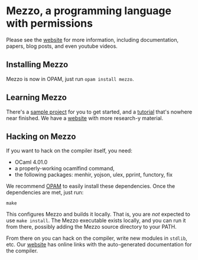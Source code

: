 Mezzo, a programming language with permissions
==============================================

Please see the 
[website](http://protz.github.io/mezzo) for more information, including
documentation, papers, blog posts, and even youtube videos.

Installing Mezzo
----------------

Mezzo is now in OPAM, just run `opam install mezzo`.


Learning Mezzo
--------------

There's a [sample project](https://github.com/protz/mezzo-sample-project/) for
you to get started, and a [tutorial](http://protz.github.io/mezzo/tutorial/)
that's nowhere near finished. We have a [website](http://protz.github.io/mezzo/)
with more research-y material.


Hacking on Mezzo
----------------

If you want to hack on the compiler itself, you need:

- OCaml 4.01.0
- a properly-working ocamlfind command,
- the following packages: menhir, yojson, ulex, pprint, functory, fix

We recommend [OPAM](http://opam.ocamlpro.com) to easily install
these dependencies. Once the dependencies are met, just run:

```
make
```

This configures Mezzo and builds it locally. That is, you are *not* expected to
use `make install`. The Mezzo executable exists locally, and you can run it from
there, possibly adding the Mezzo source directory to your PATH.

From there on you can hack on the compiler, write new modules in `stdlib`, etc.
Our [website](http://protz.github.io/mezzo/) has online links with the
auto-generated documentation for the compiler.

